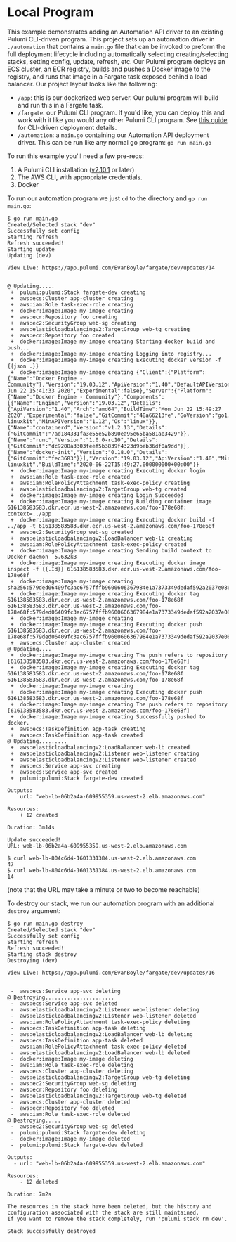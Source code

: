 # Local Program

This example demonstrates adding an Automation API driver to an existing Pulumi CLI-driven program. This project sets up an automation driver in `./automation` that contains a `main.go` file that can be invoked to preform the full deployment lifecycle including automatically selecting creating/selecting stacks, setting config, update, refresh, etc. Our Pulumi program deploys an ECS cluster, an ECR registry, builds and pushes a Docker image to the registry, and runs that image in a Fargate task exposed behind a load balancer. Our project layout looks like the following:

- `/app`: this is our dockerized web server. Our pulumi program will build and run this in a Fargate task.
- `/fargate`: our Pulumi CLI program. If you'd like, you can deploy this and work with it like you would any other Pulumi CLI program. See [this guide](https://github.com/pulumi/examples/tree/master/aws-go-fargate) for CLI-driven deployment details.
- `/automation`: a `main.go` containing our Automation API deployment driver. This can be run like any normal go program: `go run main.go`

To run this example you'll need a few pre-reqs:
1. A Pulumi CLI installation ([v2.10.1](https://www.pulumi.com/docs/get-started/install/versions/) or later)
2. The AWS CLI, with appropriate credentials.
3. Docker

To run our automation program we just `cd` to the directory and `go run main.go`:

```shell
$ go run main.go
Created/Selected stack "dev"
Successfully set config
Starting refresh
Refresh succeeded!
Starting update
Updating (dev)

View Live: https://app.pulumi.com/EvanBoyle/fargate/dev/updates/14


@ Updating.....
 +  pulumi:pulumi:Stack fargate-dev creating 
 +  aws:ecs:Cluster app-cluster creating 
 +  aws:iam:Role task-exec-role creating 
 +  docker:image:Image my-image creating 
 +  aws:ecr:Repository foo creating 
 +  aws:ec2:SecurityGroup web-sg creating 
 +  aws:elasticloadbalancingv2:TargetGroup web-tg creating 
 +  aws:ecr:Repository foo created 
 +  docker:image:Image my-image creating Starting docker build and push...
 +  docker:image:Image my-image creating Logging into registry...
 +  docker:image:Image my-image creating Executing docker version -f {{json .}}
 +  docker:image:Image my-image creating {"Client":{"Platform":{"Name":"Docker Engine - Community"},"Version":"19.03.12","ApiVersion":"1.40","DefaultAPIVersion":"1.40","GitCommit":"48a66213fe","GoVersion":"go1.13.10","Os":"darwin","Arch":"amd64","BuildTime":"Mon Jun 22 15:41:33 2020","Experimental":false},"Server":{"Platform":{"Name":"Docker Engine - Community"},"Components":[{"Name":"Engine","Version":"19.03.12","Details":{"ApiVersion":"1.40","Arch":"amd64","BuildTime":"Mon Jun 22 15:49:27 2020","Experimental":"false","GitCommit":"48a66213fe","GoVersion":"go1.13.10","KernelVersion":"4.19.76-linuxkit","MinAPIVersion":"1.12","Os":"linux"}},{"Name":"containerd","Version":"v1.2.13","Details":{"GitCommit":"7ad184331fa3e55e52b890ea95e65ba581ae3429"}},{"Name":"runc","Version":"1.0.0-rc10","Details":{"GitCommit":"dc9208a3303feef5b3839f4323d9beb36df0a9dd"}},{"Name":"docker-init","Version":"0.18.0","Details":{"GitCommit":"fec3683"}}],"Version":"19.03.12","ApiVersion":"1.40","MinAPIVersion":"1.12","GitCommit":"48a66213fe","GoVersion":"go1.13.10","Os":"linux","Arch":"amd64","KernelVersion":"4.19.76-linuxkit","BuildTime":"2020-06-22T15:49:27.000000000+00:00"}}
 +  docker:image:Image my-image creating Executing docker login
 +  aws:iam:Role task-exec-role created 
 +  aws:iam:RolePolicyAttachment task-exec-policy creating 
 +  aws:elasticloadbalancingv2:TargetGroup web-tg created 
 +  docker:image:Image my-image creating Login Succeeded
 +  docker:image:Image my-image creating Building container image 616138583583.dkr.ecr.us-west-2.amazonaws.com/foo-178e68f: context=../app
 +  docker:image:Image my-image creating Executing docker build -f  ../app -t 616138583583.dkr.ecr.us-west-2.amazonaws.com/foo-178e68f
 +  aws:ec2:SecurityGroup web-sg created 
 +  aws:elasticloadbalancingv2:LoadBalancer web-lb creating 
 +  aws:iam:RolePolicyAttachment task-exec-policy created 
 +  docker:image:Image my-image creating Sending build context to Docker daemon  5.632kB
 +  docker:image:Image my-image creating Executing docker image inspect -f {{.Id}} 616138583583.dkr.ecr.us-west-2.amazonaws.com/foo-178e68f
 +  docker:image:Image my-image creating sha256:579ded06409fc3ac6757fffb9600606367984e1a7373349dedaf592a2037e086
 +  docker:image:Image my-image creating Executing docker tag 616138583583.dkr.ecr.us-west-2.amazonaws.com/foo-178e68f 616138583583.dkr.ecr.us-west-2.amazonaws.com/foo-178e68f:579ded06409fc3ac6757fffb9600606367984e1a7373349dedaf592a2037e086
 +  docker:image:Image my-image creating 
 +  docker:image:Image my-image creating Executing docker push 616138583583.dkr.ecr.us-west-2.amazonaws.com/foo-178e68f:579ded06409fc3ac6757fffb9600606367984e1a7373349dedaf592a2037e086
 +  aws:ecs:Cluster app-cluster created 
@ Updating....
 +  docker:image:Image my-image creating The push refers to repository [616138583583.dkr.ecr.us-west-2.amazonaws.com/foo-178e68f]
 +  docker:image:Image my-image creating Executing docker tag 616138583583.dkr.ecr.us-west-2.amazonaws.com/foo-178e68f 616138583583.dkr.ecr.us-west-2.amazonaws.com/foo-178e68f
 +  docker:image:Image my-image creating 
 +  docker:image:Image my-image creating Executing docker push 616138583583.dkr.ecr.us-west-2.amazonaws.com/foo-178e68f
 +  docker:image:Image my-image creating The push refers to repository [616138583583.dkr.ecr.us-west-2.amazonaws.com/foo-178e68f]
 +  docker:image:Image my-image creating Successfully pushed to docker.
 +  aws:ecs:TaskDefinition app-task creating 
 +  aws:ecs:TaskDefinition app-task created 
@ Updating.........
 +  aws:elasticloadbalancingv2:LoadBalancer web-lb created 
 +  aws:elasticloadbalancingv2:Listener web-listener creating 
 +  aws:elasticloadbalancingv2:Listener web-listener created 
 +  aws:ecs:Service app-svc creating 
 +  aws:ecs:Service app-svc created 
 +  pulumi:pulumi:Stack fargate-dev created 
 
Outputs:
    url: "web-lb-06b2a4a-609955359.us-west-2.elb.amazonaws.com"

Resources:
    + 12 created

Duration: 3m14s

Update succeeded!
URL: web-lb-06b2a4a-609955359.us-west-2.elb.amazonaws.com

$ curl web-lb-804c6d4-1601331384.us-west-2.elb.amazonaws.com
47
$ curl web-lb-804c6d4-1601331384.us-west-2.elb.amazonaws.com
14
```
(note that the URL may take a minute or two to become reachable)

To destroy our stack, we run our automation program with an additional `destroy` argument:

```shell
$ go run main.go destroy 
Created/Selected stack "dev"
Successfully set config
Starting refresh
Refresh succeeded!
Starting stack destroy
Destroying (dev)

View Live: https://app.pulumi.com/EvanBoyle/fargate/dev/updates/16


 -  aws:ecs:Service app-svc deleting 
@ Destroying......................
 -  aws:ecs:Service app-svc deleted 
 -  aws:elasticloadbalancingv2:Listener web-listener deleting 
 -  aws:elasticloadbalancingv2:Listener web-listener deleted 
 -  aws:iam:RolePolicyAttachment task-exec-policy deleting 
 -  aws:ecs:TaskDefinition app-task deleting 
 -  aws:elasticloadbalancingv2:LoadBalancer web-lb deleting 
 -  aws:ecs:TaskDefinition app-task deleted 
 -  aws:iam:RolePolicyAttachment task-exec-policy deleted 
 -  aws:elasticloadbalancingv2:LoadBalancer web-lb deleted 
 -  docker:image:Image my-image deleting 
 -  aws:iam:Role task-exec-role deleting 
 -  aws:ecs:Cluster app-cluster deleting 
 -  aws:elasticloadbalancingv2:TargetGroup web-tg deleting 
 -  aws:ec2:SecurityGroup web-sg deleting 
 -  aws:ecr:Repository foo deleting 
 -  aws:elasticloadbalancingv2:TargetGroup web-tg deleted 
 -  aws:ecs:Cluster app-cluster deleted 
 -  aws:ecr:Repository foo deleted 
 -  aws:iam:Role task-exec-role deleted 
@ Destroying.....
 -  aws:ec2:SecurityGroup web-sg deleted 
 -  pulumi:pulumi:Stack fargate-dev deleting 
 -  docker:image:Image my-image deleted 
 -  pulumi:pulumi:Stack fargate-dev deleted 
 
Outputs:
  - url: "web-lb-06b2a4a-609955359.us-west-2.elb.amazonaws.com"

Resources:
    - 12 deleted

Duration: 7m2s

The resources in the stack have been deleted, but the history and configuration associated with the stack are still maintained. 
If you want to remove the stack completely, run 'pulumi stack rm dev'.

Stack successfully destroyed
```